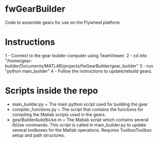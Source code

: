 # fwGearBuilder
Code to assemble gears for use on the Flywheel platform

# Instructions

1 - Connect to the gear builder computer using TeamViewer.
2 - cd into "/home/gear-builder/Documents/MATLAB/projects/fwGearBuilder/gear_builder"
3 - run "python main_builder"
4 - Follow the instructions to update/rebuild gears.

# Scripts inside the repo

- main_builder.py = The main python script used for building the gear 
- compiler_functions.py = The script that contains the functions for compiling the Matlab scripts used in the gears.
- gearBuilderAutotbUse.m = The Matlab script which contains several tbUse commands. This script is called in main_builder.py to update several toolboxes for the Matlab operations. Requires ToolboxToolbox setup and path structures.
